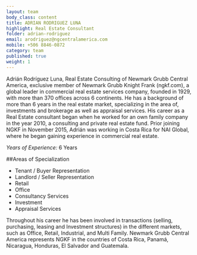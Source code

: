 ```yaml
---
layout: team
body_class: content
title: ADRIAN RODRIGUEZ LUNA
highlight: Real Estate Consultant
folder: adrian-rodriguez
email: arodriguez@ngcentralamerica.com
mobile: +506 8846-0872
category: team
published: true
weight: 1
---
```

Adrián Rodríguez Luna, Real Estate Consulting of Newmark Grubb
Central America, exclusive member of Newmark Grubb Knight Frank
(ngkf.com), a global leader in commercial real estate services company,
founded in 1929, with more than 370 offices across 6 continents.
He has a background of more than 6 years in the real estate market,
specializing in the area of, investments and brokerage as well as
appraisal services. His career as a Real Estate consultant began when
he worked for an own family company in the year 2010, a consulting
and private real estate fund. Prior joining NGKF in November 2015,
Adrián was working in Costa Rica for NAI Global, where he began
gaining experience in commercial real estate.

*Years of Experience:* 6 Years

##Areas of Specialization

- Tenant / Buyer Representation
- Landlord / Seller Representation
- Retail
- Office
- Consultancy Services
- Investment
- Appraisal Services

Throughout his career he has been involved in transactions (selling,
purchasing, leasing and Investment structures) in the different markets,
such as Office, Retail, Industrial, and Multi Family.
Newmark Grubb Central America represents NGKF in the countries of
Costa Rica, Panamá, Nicaragua, Honduras, El Salvador and
Guatemala.


